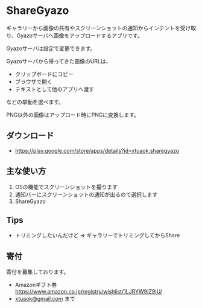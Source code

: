 # ShareGyazo

ギャラリーから画像の共有やスクリーンショットの通知からインテントを受け取り、Gyazoサーバへ画像をアップロードするアプリです。

Gyazoサーバは設定で変更できます。

Gyazoサーバから帰ってきた画像のURLは、

 * クリップボードにコピー
 * ブラウザで開く
 * テキストとして他のアプリへ渡す

などの挙動を選べます。

PNG以外の画像はアップロード時にPNGに変換します。

## ダウンロード

 * https://play.google.com/store/apps/details?id=xtuaok.sharegyazo

## 主な使い方

 1. OSの機能でスクリーンショットを撮ります
 2. 通知バーにスクリーンショットの通知が出るので選択します
 3. ShareGyazo

## Tips

 * トリミングしたいんだけど => ギャラリーでトリミングしてからShare

## 寄付

寄付を募集しております。

 * Amazonギフト券 https://www.amazon.co.jp/registry/wishlist/1LJRYW9IZ9IU/
  * xtuaok@gmail.com まで

